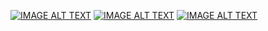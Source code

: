 [![IMAGE ALT TEXT](http://img.youtube.com/vi/U3sSsTlQkMQ/0.jpg)](https://www.youtube.com/watch?v=U3sSsTlQkMQ "C語言程式設計第五周(大學版1)庫存函數與使用者定義函數")
[![IMAGE ALT TEXT](http://img.youtube.com/vi/FxJr_KYjqgs/0.jpg)](https://www.youtube.com/watch?v=FxJr_KYjqgs "C語言程式設計第五周(大學版2)庫存函數與使用者定義函數")
[![IMAGE ALT TEXT](http://img.youtube.com/vi/O_qSjtw7jgs/0.jpg)](https://www.youtube.com/watch?v=O_qSjtw7jgs "C語言程式設計第五周(大學版3)庫存函數與使用者定義函數")
